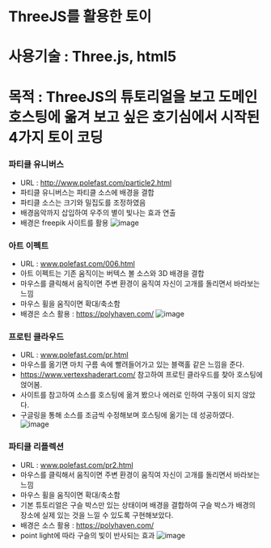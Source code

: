 # ThreeJS를 활용한 토이
# 사용기술 : Three.js, html5
# 목적 : ThreeJS의 튜토리얼을 보고 도메인 호스팅에 옮겨 보고 싶은 호기심에서 시작된 4가지 토이 코딩

### 파티클 유니버스
  * URL : http://www.polefast.com/particle2.html  
  * 파티클 유니버스는 파티클 소스에 배경을 결합
  * 파티클 소스는 크기와 밀집도를 조정하였음
  * 배경음악까지 삽입하여 우주의 별이 빛나는 효과 연출
  * 배경은 freepik 사이트를 활용
  ![image](https://user-images.githubusercontent.com/89292360/208823970-db881110-f8a2-461c-96af-4874e6e2f6f2.png)

### 아트 이펙트
  * URL : www.polefast.com/006.html
  * 아트 이펙트는 기존 움직이는 버텍스 볼 소스와 3D 배경을 결합
  * 마우스를 클릭해서 움직이면 주변 환경이 움직여 자신이 고개를 돌리면서 바라보는 느낌
  * 마우스 휠을 움직이면 확대/축소함
  * 배경은 소스 활용 : https://polyhaven.com/ 
![image](https://user-images.githubusercontent.com/89292360/208447552-fc818676-f9b6-42aa-ba4e-edbe1c029913.png)

### 프로틴 클라우드
  * URL : www.polefast.com/pr.html
  * 마우스를 옮기면 마치 구름 속에 빨려들어가고 있는 블랙홀 같은 느낌을 준다.
  * https://www.vertexshaderart.com/ 참고하여 프로틴 클라우드를 찾아 호스팅에 얹어봄.
  * 사이트를 참고하여 소스를 호스팅에 옮겨 봤으나 에러로 인하여 구동이 되지 않았다.
  * 구글링을 통해 소스를 조금씩 수정해보며 호스팅에 옮기는 데 성공하였다.
  ![image](https://user-images.githubusercontent.com/89292360/208446715-a3602d24-4e91-4373-a671-e983f34b17de.png)

### 파티클 리플렉션
  * URL : www.polefast.com/pr2.html
  * 마우스를 클릭해서 움직이면 주변 환경이 움직여 자신이 고개를 돌리면서 바라보는 느낌
  * 마우스 휠을 움직이면 확대/축소함
  * 기본 튜토리얼은 구슬 박스만 있는 상태이며 배경을 결합하여 구슬 박스가 배경의 장소에 실제 있는 것을 느낄 수 있도록 구현해보았다.
  * 배경은 소스 활용 : https://polyhaven.com/ 
  * point light에 따라 구슬의 빛이 반사되는 효과
  ![image](https://user-images.githubusercontent.com/89292360/208448047-889ef9be-91a8-48a3-8147-0e77a1c5b877.png)
